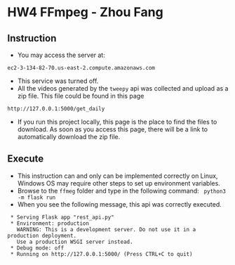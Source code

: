 # HW4 FFmpeg - Zhou Fang
## Instruction
- You may access the server at:
```
ec2-3-134-82-70.us-east-2.compute.amazonaws.com
```
- This service was turned off.
- All the videos generated by the `tweepy` api was collected and upload as a zip file. This file could be found in this page
```
http://127.0.0.1:5000/get_daily
```
- If you run this project locally, this page is the place to find the files to download. As soon as you access this page, there will be a link to automatically download the zip file.

## Execute
- This instruction can and only can be implemented correctly on Linux, Windows OS may require other steps to set up environment variables.
- Browse to the `ffmeg` folder and type in the following command:
``` python3 -m flask run```
- When you see the following message, this api was correctly executed.
```
 * Serving Flask app "rest_api.py"
 * Environment: production
   WARNING: This is a development server. Do not use it in a production deployment.
   Use a production WSGI server instead.
 * Debug mode: off
 * Running on http://127.0.0.1:5000/ (Press CTRL+C to quit)

```
